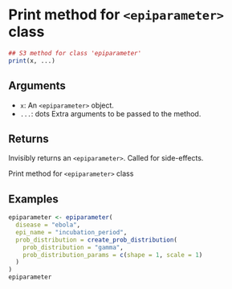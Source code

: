 # Print method for `<epiparameter>` class

```r
## S3 method for class 'epiparameter'
print(x, ...)
```

## Arguments

- `x`: An `<epiparameter>` object.
- `...`: dots Extra arguments to be passed to the method.

## Returns

Invisibly returns an `<epiparameter>`. Called for side-effects.

Print method for `<epiparameter>` class

## Examples

```r
epiparameter <- epiparameter(
  disease = "ebola",
  epi_name = "incubation_period",
  prob_distribution = create_prob_distribution(
    prob_distribution = "gamma",
    prob_distribution_params = c(shape = 1, scale = 1)
  )
)
epiparameter
```

